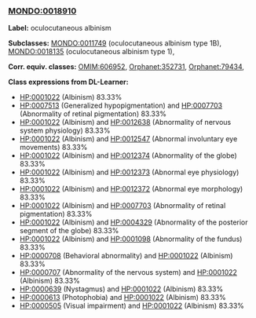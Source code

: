 
### [MONDO:0018910](http://purl.obolibrary.org/obo/MONDO_0018910)
**Label:** oculocutaneous albinism

**Subclasses:** [MONDO:0011749](http://purl.obolibrary.org/obo/MONDO_0011749) (oculocutaneous albinism type 1B), [MONDO:0018135](http://purl.obolibrary.org/obo/MONDO_0018135) (oculocutaneous albinism type 1), 

**Corr. equiv. classes:** [OMIM:606952](http://purl.obolibrary.org/obo/OMIM_606952), [Orphanet:352731](http://www.orpha.net/ORDO/Orphanet_352731), [Orphanet:79434](http://www.orpha.net/ORDO/Orphanet_79434), 

**Class expressions from DL-Learner:**

- [HP:0001022](http://purl.obolibrary.org/obo/HP_0001022) (Albinism) 83.33%
- [HP:0007513](http://purl.obolibrary.org/obo/HP_0007513) (Generalized hypopigmentation) and [HP:0007703](http://purl.obolibrary.org/obo/HP_0007703) (Abnormality of retinal pigmentation) 83.33%
- [HP:0001022](http://purl.obolibrary.org/obo/HP_0001022) (Albinism) and [HP:0012638](http://purl.obolibrary.org/obo/HP_0012638) (Abnormality of nervous system physiology) 83.33%
- [HP:0001022](http://purl.obolibrary.org/obo/HP_0001022) (Albinism) and [HP:0012547](http://purl.obolibrary.org/obo/HP_0012547) (Abnormal involuntary eye movements) 83.33%
- [HP:0001022](http://purl.obolibrary.org/obo/HP_0001022) (Albinism) and [HP:0012374](http://purl.obolibrary.org/obo/HP_0012374) (Abnormality of the globe) 83.33%
- [HP:0001022](http://purl.obolibrary.org/obo/HP_0001022) (Albinism) and [HP:0012373](http://purl.obolibrary.org/obo/HP_0012373) (Abnormal eye physiology) 83.33%
- [HP:0001022](http://purl.obolibrary.org/obo/HP_0001022) (Albinism) and [HP:0012372](http://purl.obolibrary.org/obo/HP_0012372) (Abnormal eye morphology) 83.33%
- [HP:0001022](http://purl.obolibrary.org/obo/HP_0001022) (Albinism) and [HP:0007703](http://purl.obolibrary.org/obo/HP_0007703) (Abnormality of retinal pigmentation) 83.33%
- [HP:0001022](http://purl.obolibrary.org/obo/HP_0001022) (Albinism) and [HP:0004329](http://purl.obolibrary.org/obo/HP_0004329) (Abnormality of the posterior segment of the globe) 83.33%
- [HP:0001022](http://purl.obolibrary.org/obo/HP_0001022) (Albinism) and [HP:0001098](http://purl.obolibrary.org/obo/HP_0001098) (Abnormality of the fundus) 83.33%
- [HP:0000708](http://purl.obolibrary.org/obo/HP_0000708) (Behavioral abnormality) and [HP:0001022](http://purl.obolibrary.org/obo/HP_0001022) (Albinism) 83.33%
- [HP:0000707](http://purl.obolibrary.org/obo/HP_0000707) (Abnormality of the nervous system) and [HP:0001022](http://purl.obolibrary.org/obo/HP_0001022) (Albinism) 83.33%
- [HP:0000639](http://purl.obolibrary.org/obo/HP_0000639) (Nystagmus) and [HP:0001022](http://purl.obolibrary.org/obo/HP_0001022) (Albinism) 83.33%
- [HP:0000613](http://purl.obolibrary.org/obo/HP_0000613) (Photophobia) and [HP:0001022](http://purl.obolibrary.org/obo/HP_0001022) (Albinism) 83.33%
- [HP:0000505](http://purl.obolibrary.org/obo/HP_0000505) (Visual impairment) and [HP:0001022](http://purl.obolibrary.org/obo/HP_0001022) (Albinism) 83.33%


